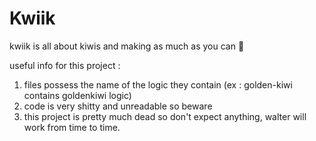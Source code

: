 # Kwiik
kwiik is all about kiwis and making as much as you can 🥝

useful info for this project :

1. files possess the name of the logic they contain (ex : golden-kiwi contains goldenkiwi logic)
2. code is very shitty and unreadable so beware
3. this project is pretty much dead so don't expect anything, walter will work from time to time.
